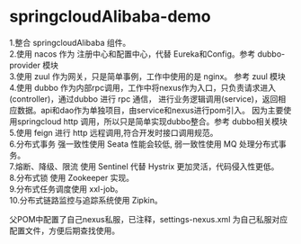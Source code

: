 # springcloudAlibaba-demo
  1.整合 springcloudAlibaba 组件。</br>
  2.使用 nacos 作为 注册中心和配置中心，代替 Eureka和Config。参考 dubbo-provider 模块 </br>
  3.使用 zuul 作为网关，只是简单事例，工作中使用的是 nginx。 参考 zuul 模块 </br>
  4.使用 dubbo 作为内部rpc调用，工作中将nexus作为入口，只负责请求进入(controller)，通过dubbo 进行 rpc 通信，
进行业务逻辑调用(service)，返回相应数据。api和dao作为单独项目，由service和nexus进行pom引入。
因为主要使用springcloud http 调用，所以只是简单实现dubbo整合。参考 dubbo相关模块 </br>
  5.使用 feign 进行 http 远程调用,符合开发时接口调用规范。 </br>
  6.分布式事务 强一致性使用 Seata 性能会较低, 弱一致性使用 MQ 处理分布式事务。 </br>
  7.熔断、降级、限流 使用 Sentinel 代替 Hystrix 更加灵活，代码侵入性更低。 </br>
  8.分布式锁 使用 Zookeeper 实现。 </br>
  9.分布式任务调度使用 xxl-job。 </br>
  10.分布式链路监控与追踪系统使用 Zipkin。 </br>

  父POM中配置了自己nexus私服，已注释，settings-nexus.xml 为自己私服对应配置文件，方便后期查找使用。</br> 

